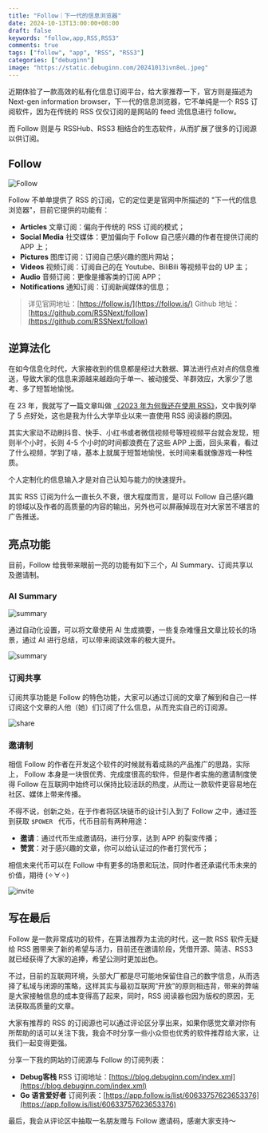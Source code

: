 ```yaml
---
title: "Follow｜下一代的信息浏览器"
date: 2024-10-13T13:00:00+08:00
draft: false
keywords: "follow,app,RSS,RSS3"
comments: true
tags: ["follow", "app", "RSS", "RSS3"]
categories: ["debuginn"]
image: "https://static.debuginn.com/20241013ivn8eL.jpeg"
---
```


近期体验了一款高效的私有化信息订阅平台，给大家推荐一下，官方则是描述为 Next-gen information browser，下一代的信息浏览器，它不单纯是一个 RSS 订阅软件，因为在传统的 RSS 仅仅订阅的是网站的 feed 流信息进行 follow。

而 Follow 则是与 RSSHub、RSS3 相结合的生态软件，从而扩展了很多的订阅源以供订阅。

## Follow

![Follow](https://static.debuginn.com/20241009Vpq1w7.jpg)

Follow 不单单提供了 RSS 的订阅，它的定位更是官网中所描述的 "下一代的信息浏览器"，目前它提供的功能有：

- **Articles** 文章订阅：偏向于传统的 RSS 订阅的模式；
- **Social Media** 社交媒体：更加偏向于 Follow 自己感兴趣的作者在提供订阅的 APP 上；
- **Pictures** 图库订阅：订阅自己感兴趣的图片网站；
- **Videos** 视频订阅：订阅自己的在 Youtube、BiliBili 等视频平台的 UP 主；
- **Audio** 音频订阅：更像是播客类的订阅 APP；
- **Notifications** 通知订阅：订阅新闻媒体的信息；

> 详见官网地址：[https://follow.is/](https://follow.is/)
> Github 地址：[https://github.com/RSSNext/follow](https://github.com/RSSNext/follow)

## 逆算法化

在如今信息化时代，大家接收到的信息都是经过大数据、算法进行点对点的信息推送，导致大家的信息来源越来越趋向于单一、被动接受、羊群效应，大家少了思考、多了短暂地愉悦。

在 23 年，我就写了一篇文章叫做 [《2023 年为何我还在使用 RSS》](/p/debuginn-2023-rss/)，文中我列举了 5 点好处，这也是我为什么大学毕业以来一直使用 RSS 阅读器的原因。

其实大家动不动刷抖音、快手、小红书或者微信视频号等短视频平台就会发现，短则半个小时，长则 4-5 个小时的时间都浪费在了这些 APP 上面，回头来看，看过了什么视频，学到了啥，基本上就属于短暂地愉悦，长时间来看就像游戏一种性质。

个人定制化的信息输入才是对自己认知与能力的快速提升。

其实 RSS 订阅为什么一直长久不衰，很大程度而言，是可以 Follow 自己感兴趣的领域以及作者的高质量的内容的输出，另外也可以屏蔽掉现在对大家苦不堪言的广告推送。

## 亮点功能

目前，Follow 给我带来眼前一亮的功能有如下三个，AI Summary、订阅共享以及邀请制。

### AI Summary

![summary](https://static.debuginn.com/20241009tNs61I.png)

通过自动化设置，可以将文章使用 AI 生成摘要，一些复杂难懂且文章比较长的场景，通过 AI 进行总结，可以带来阅读效率的极大提升。

![summary](https://static.debuginn.com/20241010rGF6de.png)

### 订阅共享

订阅共享功能是 Follow 的特色功能，大家可以通过订阅的文章了解到和自己一样订阅这个文章的人他（她）们订阅了什么信息，从而充实自己的订阅源。

![share](https://static.debuginn.com/20241010Fe5wr7.png)

### 邀请制

相信 Follow 的作者在开发这个软件的时候就有着成熟的产品推广的思路，实际上， Follow 本身是一块很优秀、完成度很高的软件，但是作者实施的邀请制度使得 Follow 在互联网中始终可以保持比较活跃的热度，从而让一款软件更容易地在社区、媒体上带来传播。

不得不说，创新之处，在于作者将区块链币的设计引入到了 Follow 之中，通过签到获取 `$POWER ` 代币，代币目前有两种用途：

- **邀请**：通过代币生成邀请码，进行分享，达到 APP 的裂变传播；
- **赞赏**：对于感兴趣的文章，你可以给认证过的作者打赏代币；

相信未来代币可以在 Follow 中有更多的场景和玩法，同时作者还承诺代币未来的价值，期待 (✧∀✧)

![invite](https://static.debuginn.com/20241013nluSz7.png)

## 写在最后

Follow 是一款非常成功的软件，在算法推荐为主流的时代，这一款 RSS 软件无疑给 RSS 圈带来了新的希望与活力，目前还在邀请阶段，凭借开源、简洁、RSS3 就已经获得了大家的追捧，希望公测时更加出色。

不过，目前的互联网环境，头部大厂都是尽可能地保留住自己的数字信息，从而选择了私域与闭源的策略，这样其实与最初互联网“开放”的原则相违背，带来的弊端是大家接触信息的成本变得高了起来，同时，RSS 阅读器也因为版权的原因，无法获取高质量的文章。

大家有推荐的 RSS 的订阅源也可以通过评论区分享出来，如果你感觉文章对你有所帮助的话可以关注下我，我会不时分享一些小众但也优秀的软件推荐给大家，让我们一起变得更强。

分享一下我的网站的订阅源与 Follow 的订阅列表：

- **Debug客栈** RSS 订阅地址：[https://blog.debuginn.com/index.xml](https://blog.debuginn.com/index.xml)
- **Go 语言爱好者** 订阅列表：[https://app.follow.is/list/60633757623653376](https://app.follow.is/list/60633757623653376)

最后，我会从评论区中抽取一名朋友赠与 Follow 邀请码，感谢大家支持～